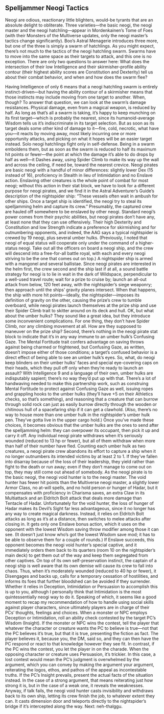 ## Spelljammer Neogi Tactics


Neogi are odious, reactionary little blighters, would-be tyrants that are an absolute delight to obliterate. Three varieties—the basic neogi, the neogi master and the neogi hatchling—appear in Mordenkainen’s Tome of Foes (with their Monsters of the Multiverse updates, only the neogi master’s tactics change significantly). Boo’s Astral Menagerie introduces three more, but one of the three is simply a swarm of hatchlings.
As you might expect, there’s not much to the tactics of the neogi hatchling swarm. Swarms have to move into the same space as their targets to attack, and this one is no exception. There are only two questions to answer here: What does the intersection of their low Intelligence and their skirmisher-profile ability contour (their highest ability scores are Constitution and Dexterity) tell us about their combat behavior, and when and how does the swarm flee?

Having Intelligence of only 6 means that a neogi hatchling swarm is entirely instinct-driven—but having the ability contour of a skirmisher means that those instincts may include moving from one target to another. When, though? To answer that question, we can look at the swarm’s damage resistances. Physical damage, even from a magical weapon, is reduced by half. As long as that’s all a swarm is taking, it’s happy to keep munching on its first target—which is probably the nearest, since its humanoid-average Wisdom tells us it’s indiscriminate in its target selection. But as soon as its target deals some other kind of damage to it—fire, cold, necrotic, what have you—it reacts by moving away, most likely incurring one or more opportunity attacks, and picking on what it hopes will be an easier target instead.
Solo neogi hatchlings fight only in self-defense. Being in a swarm emboldens them, but as soon as the swarm is reduced to half its maximum hit points or fewer—the point at which the damage it’s able to do drops by half as well—it Dashes away, using Spider Climb to make its way up the wall and across the ceiling, if need be, toward the nearest crevice.
Neogi pirates are basic neogi with a handful of minor differences: slightly lower Dex (15 instead of 16), proficiency in Stealth in lieu of Intimidation and no Enslave action. Enslaving other creatures is the whole point of combat for most neogi; without this action in their stat block, we have to look for a different purpose for neogi pirates, and we find it in the Astral Adventurer’s Guide’s description of the nightspider ship: “These vessels often wait in ambush for other ships. Once a target ship is identified, the neogi try to steal its spelljamming helm and capture its crew.” Presumably, the captured crew are hauled off somewhere to be enslaved by other neogi.
Standard neogi’s power comes from their psychic abilities, but neogi pirates don’t have any, at least none that they can use offensively. Their high Dexterity and Constitution and low Strength indicate a preference for skirmishing and for outnumbering opponents, and indeed, the AAG says a typical nightspider is crewed by 19 neogi, plus several umber hulks. (Previously, I noted that neogi of equal status will cooperate only under the command of a higher-status neogi. Take out all the officers on board a neogi ship, and the crew will descend into a free-for-all battle royal, with each and every neogi striving to be the one that comes out on top.)
A nightspider ship is armed with a mangonel and several ballistae. Since neogi pirates are interested in the helm first, the crew second and the ship last if at all, a sound battle strategy for neogi is to lie in wait in the dark of Wildspace, perpendicular to a well-used travel route; wait for a prize to cruise by; launch an all-out attack from below, 120 feet away, with the nightspider’s siege weaponry; then approach until the ships’ gravity planes intersect. When that happens, the ship with more hit points—ideally, the nightspider—imposes its definition of gravity on the other, causing the prize’s crew to tumble overboard, while neogi pirates launch themselves at the prize ship and use their Spider Climb trait to skitter around on its deck and hull.
OK, but what about the umber hulks? They sound like a great idea, but they introduce some inconvenient complications. For one thing, they don’t have Spider Climb, nor any climbing movement at all. How are they supposed to maneuver on the prize ship? Second, there’s nothing in the neogi pirate stat block to indicate that it’s in any way immune to an umber hulk’s Confusing Gaze. The Mental Fortitude trait confers advantage on saving throws against being charmed or frightened, but Confusing Gaze, as written, doesn’t impose either of those conditions; a target’s confused behavior is a direct effect of being able to see an umber hulk’s eyes. So, what, do neogi keep blinders on their umber hulks’ faces and special eye-covering caps on their heads, which they pull off only when they’re ready to launch an assault? With Intelligence 9 and a language of their own, umber hulks are indisputably sapient; there’s no way they’d put up with that.
There’s a lot of handwaving needed to make this partnership work, such as construing Mental Fortitude to protect against Confusing Gaze as well, issuing ropes and grappling hooks to the umber hulks (they’ll have +5 on their Athletics checks, so that’s something), and reasoning that a creature that can burrow through solid rock can just as easily burrow directly through the wooden or chitinous hull of a spacefaring ship if it can get a clawhold. (Also, there’s no way to house more than one umber hulk in the nightspider’s umber hulk pen. They’ve gotta live in the upper cargo hold.) Once you’ve made these choices, it becomes obvious that the umber hulks are the ones to send after the spelljamming helm: they can overpower its occupant, then pick it up and carry it off.
Any individual neogi pirate withdraws when it’s seriously wounded (reduced to 13 hp or fewer), but all of them withdraw when more than half of their number have fled. Counting each umber hulk as two creatures, a neogi pirate crew abandons its effort to capture a ship when it no longer outnumbers its intended victims by at least 2 to 1. If they’ve fallen into disarray because of the loss of their leadership, they yield rather than fight to the death or run away; even if they don’t manage to come out on top, they may still come out ahead of somebody.
As the neogi pirate is to the basic neogi, the neogi void hunter is to the neogi master. The void hunter has fewer hit points than the Multiverse neogi master, a slightly lower Armor Class, no at-will spells, and no hold person or hunger of Hadar, but it compensates with proficiency in Charisma saves, an extra Claw in its Multiattack and an Eldritch Bolt attack that deals more damage than Tentacle of Hadar.
Unfortunately for the void hunter, the loss of hunger of Hadar makes its Devil’s Sight far less advantageous, since it no longer has any way to create magical darkness. Instead, it relies on Eldritch Bolt attacks as long as it’s at a distance, then switches to melee attacks after closing in. It gets only one Enslave bonus action, which it uses on the opponent with the lowest Wisdom saving throw modifier among those it can see. (It doesn’t just know who’s got the lowest Wisdom save mod; it has to be able to observe them for a couple of rounds.) If Enslave succeeds, this opponent becomes the neogi void hunter’s special captive, and it immediately orders them back to its quarters (room 10 on the nightspider’s main deck) to get them out of the way and keep them segregated from other captives.
On top of its own self-preservation instinct, the captain of a neogi ship is well aware that its own demise will cause its crew to fall into chaos. Thus, when it’s moderately wounded (reduced to 40 hp or fewer), it Disengages and backs up, calls for a temporary cessation of hostilities, and informs its foes that further bloodshed can be avoided if they surrender. Whether it relies in Deception, Intimidation or Persuasion to accomplish this is up to you, although I personally think that Intimidation is the most quintessentially neogi way to do it.
Speaking of which, it seems like a good moment to recap my recommendation of how to handle using social skills against player characters, since ultimately players are in charge of their PCs’ thoughts, feelings and choices. When a monster or NPC employs Deception or Intimidation, roll an ability check contested by the target PC’s Wisdom (Insight). If the monster or NPC wins the contest, tell the player that whatever the character or creature wants the PC to believe is true—not that the PC believes it’s true, but that it is true, presenting the fiction as fact. The player believes it, because you, the DM, said so, and they can then have the PC respond or react to that knowledge however they see fit. In contrast, if the PC wins the contest, you let the player in on the charade.
When the opposing character or creature uses Persuasion, it’s trickier. In this case, a lost contest would mean the PC’s judgment is overwhelmed by the argument, which you can convey by making the argument your argument, reiterating the logos, ethos, and pathos of the appeal as incontestable truths. If the PC’s Insight prevails, present the actual facts of the situation instead. In the case of a strong argument, that means reiterating just how strong it is, but in the case of a weak one, it reveals the weaknesses.
Anyway, if talk fails, the neogi void hunter casts invisibility and withdraws back to its own ship, letting its crew finish the job, to whatever extent they can. It casts dimension door and teleports directly to the nightspider’s bridge if it’s intercepted along the way.
Next: neh-thalggu.
